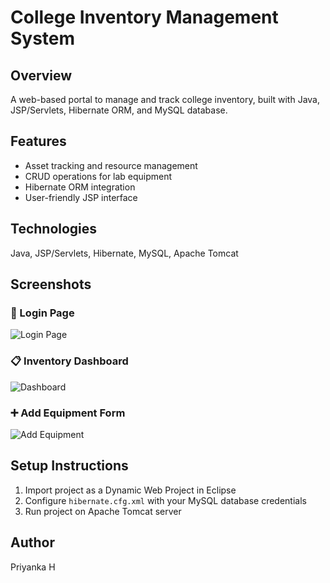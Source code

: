 # College Inventory Management System

## Overview
A web-based portal to manage and track college inventory, built with Java, JSP/Servlets, Hibernate ORM, and MySQL database.

## Features
- Asset tracking and resource management
- CRUD operations for lab equipment
- Hibernate ORM integration
- User-friendly JSP interface

## Technologies
Java, JSP/Servlets, Hibernate, MySQL, Apache Tomcat

## Screenshots

### 🔧 Login Page
![Login Page](screenshots/login.png)

### 📋 Inventory Dashboard
![Dashboard](screenshots/dashboard.png)

### ➕ Add Equipment Form
![Add Equipment](screenshots/AddItem.png)

## Setup Instructions
1. Import project as a Dynamic Web Project in Eclipse
2. Configure `hibernate.cfg.xml` with your MySQL database credentials
3. Run project on Apache Tomcat server

## Author
Priyanka H
